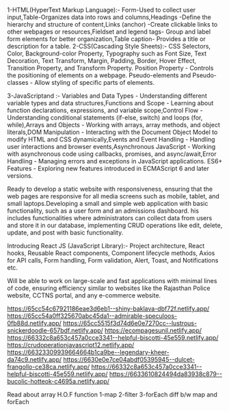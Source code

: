 1-HTML(HyperText Markup Language):-
Form-Used to collect user input,Table-Organizes data into rows and columns,Headings -Define the hierarchy and structure of content,Links (anchor) -Create clickable links to other webpages or resources,Fieldset and legend tags- Group and label form elements for better organization,Table caption- Provides a title or description for a table.
2-CSS(Cascading Style Sheets):-
CSS Selectors, Color, Background-color Property, Typography such as Font Size, Text Decoration, Text Transform, Margin, Padding, Border, Hover Effect, Transition Property, and Transform Property. Position Property - Controls the positioning of elements on a webpage. Pseudo-elements and Pseudo-classes - Allow styling of specific parts of elements.

3-JavaScriptand :-
Variables and Data Types - Understanding different variable types and data structures,Functions and Scope - Learning about function declarations, expressions, and variable scope,Control Flow - Understanding conditional statements (if-else, switch) and loops (for, while),Arrays and Objects - Working with arrays, array methods, and object literals,DOM Manipulation - Interacting with the Document Object Model to modify HTML and CSS dynamically,Events and Event Handling - Handling user interactions and browser events,Asynchronous JavaScript - Working with asynchronous code using callbacks, promises, and async/await,Error Handling - Managing errors and exceptions in JavaScript applications.
ES6+ Features - Exploring new features introduced in ECMAScript 6 and later versions.




Ready to develop a static website with responsiveness, ensuring that the
web pages are responsive for all media screens such as mobile, tablet,
and small laptops.Developing a small and simple web application with
basic functionality, such as a user form and an admissions dashboard.
his includes functionalities where administrators can collect data from
users and store it in our database, implementing CRUD operations
like edit, delete, update, and post with basic functionality.



Introducing React JS (JavaScript Library):-
Project architecture, React hooks, Reusable
React components, Component lifecycle methods,
Axios for API calls, Form handling, Form validation,
Alert, Toast, and Notifications etc.


Will be able to work on large-scale and fast applications
with minimal lines of code, ensuring efficiency similar
to websites like the Rajasthan Police website,
CCTNS portal, and any e-commerce website.




https://65cc54c67921186eae3d6eb1--shiny-baklava-dbf72f.netlify.app/
https://65cc54a0ff325670abc45da1--admirable-speculoos-0fb88d.netlify.app/
https://65cc5515f3d74d6e0e7270cc--lustrous-snickerdoodle-657bdf.netlify.app/
https://ecompagesunil.netlify.app/
https://66332c8a653c457a0cce3341--helpful-biscotti-45e559.netlify.app/
https://crudoperationjavascript12.netlify.app/
https://66323309939664664b1ca9be--legendary-kheer-da74c9.netlify.app/
https://6630e0e7ce04abdf05395945--dulcet-frangollo-ce38ca.netlify.app/
https://66332c8a653c457a0cce3341--helpful-biscotti-45e559.netlify.app/
https://6633610824494da83938c879--bucolic-hotteok-c4695a.netlify.app/




Read about array H.O.F function
1-map
2-filter
3-forEach
diff b/w map and forEach
